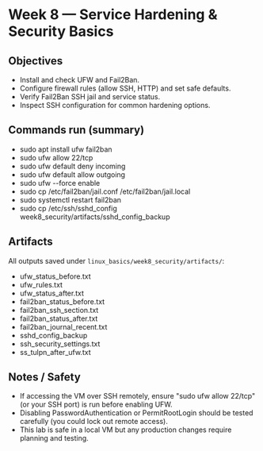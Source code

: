 # Week 8 — Service Hardening & Security Basics

## Objectives
- Install and check UFW and Fail2Ban.
- Configure firewall rules (allow SSH, HTTP) and set safe defaults.
- Verify Fail2Ban SSH jail and service status.
- Inspect SSH configuration for common hardening options.

## Commands run (summary)
- sudo apt install ufw fail2ban
- sudo ufw allow 22/tcp
- sudo ufw default deny incoming
- sudo ufw default allow outgoing
- sudo ufw --force enable
- sudo cp /etc/fail2ban/jail.conf /etc/fail2ban/jail.local
- sudo systemctl restart fail2ban
- sudo cp /etc/ssh/sshd_config week8_security/artifacts/sshd_config_backup

## Artifacts
All outputs saved under `linux_basics/week8_security/artifacts/`:
- ufw_status_before.txt
- ufw_rules.txt
- ufw_status_after.txt
- fail2ban_status_before.txt
- fail2ban_ssh_section.txt
- fail2ban_status_after.txt
- fail2ban_journal_recent.txt
- sshd_config_backup
- ssh_security_settings.txt
- ss_tulpn_after_ufw.txt

## Notes / Safety
- If accessing the VM over SSH remotely, ensure "sudo ufw allow 22/tcp" (or your SSH port) is run before enabling UFW.
- Disabling PasswordAuthentication or PermitRootLogin should be tested carefully (you could lock out remote access).
- This lab is safe in a local VM but any production changes require planning and testing.

